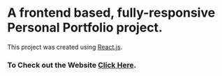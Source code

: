 # A frontend based, fully-responsive Personal Portfolio project.
This project was created using [React.js](https://github.com/facebook/create-react-app).

### To Check out the Website [Click Here](http://hitman-samrath.github.io/Portfolio).